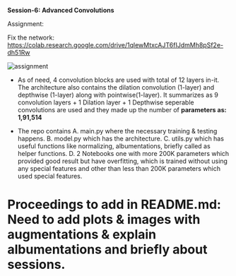 **Session-6: Advanced Convolutions** 

Assignment: 

Fix the network: https://colab.research.google.com/drive/1qlewMtxcAJT6fIJdmMh8pSf2e-dh51Rw

   ![assignment](https://user-images.githubusercontent.com/60026221/217057292-3ec2cb8a-79f4-4494-ab39-33c8d1116037.JPG)

* As of need, 4 convolution blocks are used with total of 12 layers in-it. The architecture also contains the dilation convolution (1-layer) and depthwise (1-layer) along with pointwise(1-layer). It summarizes as 9 convolution layers + 1 Dilation layer + 1 Depthwise seperable convolutions are used and they made up the number of **parameters as: 1,91,514**

* The repo contains 
   A. main.py where the necessary training & testing happens.
   B. model.py which has the architecture.
   C. utils.py which has useful functions like normalizing, albumentations, briefly called as helper functions.
   D. 2 Notebooks one with more 200K parameters which provided good result but have overfitting, which is trained without using any special features and other than less than 200K parameters which used special features.
   




# Proceedings to add in README.md: Need to add plots & images with augmentations & explain albumentations and briefly about sessions.
